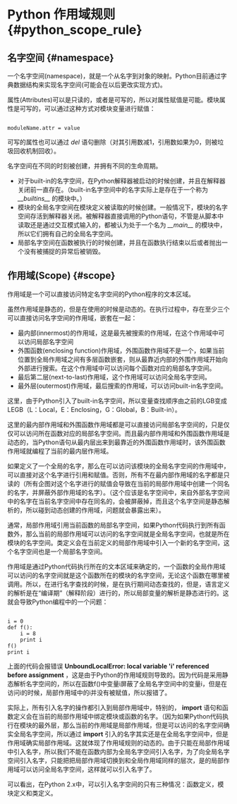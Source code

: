 # Python 作用域规则 {#python_scope_rule}

## 名字空间 {#namespace}

一个名字空间(namespace)，就是一个从名字到对象的映射。Python目前通过字典数据结构来实现名字空间(可能会在以后更改实现方式)。

属性(Attributes)可以是只读的，或者是可写的，所以对属性赋值是可能。模块属性是可写的，可以通过这种方式对模块变量进行赋值：

~~~

moduleName.attr = value

~~~

可写的属性也可以通过 *del* 语句删除（对其引用数减1，引用数如果为0，则被垃圾回收机制回收）。

名字空间在不同的时刻被创建，并拥有不同的生命周期。
* 对于built-in的名字空间，在Python解释器被启动的时候创建，并且在解释器关闭前一直存在。（built-in名字空间中的名字实际上是存在于一个称为 *\_\_builtins\_\_* 的模块中。）
* 模块的全局名字空间在模块定义被读取的时候创建。一般情况下，模块的名字空间存活到解释器关闭。被解释器直接调用的Python语句，不管是从脚本中读取还是通过交互模式输入的，都被认为处于一个名为 *\_\_main\_\_* 的模块中，所以它们拥有自己的全局名字空间。
* 局部名字空间在函数被执行的时候创建，并且在函数执行结束以后或者抛出一个没有被捕捉的异常后被销毁。

## 作用域(Scope) {#scope}

作用域是一个可以直接访问特定名字空间的Python程序的文本区域。

虽然作用域是静态的，但是在使用的时候是动态的。在执行过程中，存在至少三个可以直接访问名字空间的作用域，嵌套在一起：

* 最内部(innermost)的作用域，这是最先被搜索的作用域，在这个作用域中可以访问局部名字空间
* 外围函数(enclosing function)作用域，外围函数作用域不是一个，如果当前位置到全局作用域之间有多层函数嵌套，则从最靠近内部的外围作用域开始向外部进行搜索。在这个作用域中可以访问每个函数对应的局部名字空间。
* 最后第二层(next-to-last)作用域，这个作用域可以访问全局名字空间。
* 最外层(outermost)作用域，最后搜索的作用域，可以访问built-in名字空间。

这里，由于Python引入了built-in名字空间，所以变量查找顺序由之前的LGB变成LEGB（L：Local，E：Enclosing，G：Global，B：Built-in）。

这里的最内部作用域和外围函数作用域都是可以直接访问局部名字空间的，只是仅仅可以访问所在函数对应的局部名字空间。而且最内部作用域和外围函数作用域是动态的，当Python语句从最内层出来到最靠近的外围函数作用域时，该外围函数作用域就编程了当前的最内层作用域。

如果定义了一个全局的名字，那么在可以访问该模块的全局名字空间的作用域中，可以直接对这个名字进行引用和赋值。否则，所有不在最内部作用域的名字都是只读的（所有企图对这个名字进行的赋值会导致在当前的局部作用域中创建一个同名的名字，并屏蔽外部作用域的名字）。（这个应该是名字空间中，来自外部名字空间中的名字在当前名字空间中存在同名的，会被屏蔽掉，而且这个名字空间是静态解析的，所以碰到动态创建的作用域，问题就会暴露出来）。

通常，局部作用域引用当前函数的局部名字空间，如果Python代码执行到所有函数外，那么当前的局部作用域可以访问的名字空间就是全局名字空间，也就是所在模块的名字空间。类定义会在当前定义的局部作用域中引入一个新的名字空间，这个名字空间也是一个局部名字空间。

作用域是通过Python代码执行所在的文本区域来确定的，一个函数的全局作用域可以访问的名字空间就是这个函数所在的模块的名字空间，无论这个函数在哪里被调用。所以，在进行名字查找的时候，是在执行期间动态查找的，但是，语言定义的解析是在“编译期”（解释阶段）进行的，所以局部变量的解析是静态进行的。这就会导致Python编程中的一个问题：

~~~ {.python}

i = 0
def f():
    i = 8
    print i
f()
print i

~~~

上面的代码会报错误 **UnboundLocalError: local variable 'i' referenced before assignment** ，这是由于Python的作用域规则导致的。因为代码是采用静态解析名字空间的，所以在函数f()中变量i屏蔽了全局名字空间中的变量i，但是在访问i的时候，局部作用域中的i并没有被赋值，所以报错了。

实际上，所有引入名字的操作都引入到局部作用域中，特别的， **import** 语句和函数定义会在当前的局部作用域中绑定模块或函数的名字。（因为如果Python代码执行在模块的最外层，那么当前的作用域是局部作用域，但是可以访问的名字空间确实全局名字空间，所以通过 **import** 引入的名字其实还是在全局名字空间中，但是作用域确实局部作用域。这就体现了作用域规则的动态的。由于只能在局部作用域中引入名字，所以我们不能在函数内部为全局名字空间引入名字，为了向全局名字空间引入名字，只能把把局部作用域切换到和全局作用域同样的层次，是的局部作用域可以访问全局名字空间，这样就可以引入名字了。

可以看出，在Python 2.x中，可以引入名字空间的只有三种情况：函数定义，模块定义和类定义。
